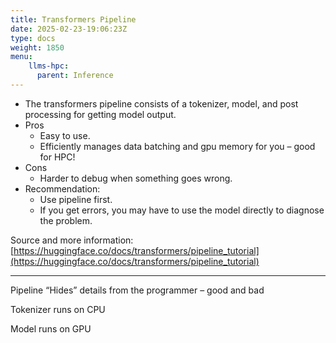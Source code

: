 ```yaml
---
title: Transformers Pipeline
date: 2025-02-23-19:06:23Z
type: docs 
weight: 1850
menu: 
    llms-hpc:
      parent: Inference
---
```



* The transformers pipeline consists of a tokenizer, model, and post processing for getting model output.
* Pros
  * Easy to use.
  * Efficiently manages data batching and gpu memory for you – good for HPC!
* Cons
  * Harder to debug when something goes wrong.
* Recommendation:
  * Use pipeline first.
  * If you get errors, you may have to use the model directly to diagnose the problem.


Source and more information: [https://huggingface.co/docs/transformers/pipeline_tutorial](https://huggingface.co/docs/transformers/pipeline_tutorial)

---

Pipeline “Hides” details from the programmer – good and bad

Tokenizer runs on CPU

Model runs on GPU

